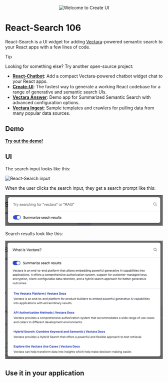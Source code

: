 <p align="center">
  <img style="max-width: 100%;" alt="Welcome to Create UI" src="https://raw.githubusercontent.com/vectara/react-search/main/images/projectLogo.png"/>
</p>

# React-Search 106

React-Search is a UI widget for adding [Vectara](https://vectara.com/)-powered semantic search to your React apps with a few lines of code.

> [!TIP]
>
> Looking for something else? Try another open-source project:
>
> - **[React-Chatbot](https://github.com/vectara/react-chatbot)**: Add a compact Vectara-powered chatbot widget chat to your React apps.
> - **[Create-UI](https://github.com/vectara/create-ui)**: The fastest way to generate a working React codebase for a range of generative and semantic search UIs.
> - **[Vectara Answer](https://github.com/vectara/vectara-answer)**: Demo app for Summarized Semantic Search with advanced configuration options.
> - **[Vectara Ingest](https://github.com/vectara/vectara-ingest)**: Sample templates and crawlers for pulling data from many popular data sources.

## Demo

**[Try out the demo!](https://vectara.github.io/react-search/)**

## UI

The search input looks like this:

![React-Search input](https://raw.githubusercontent.com/vectara/react-search/main/images/searchInput.jpg)

When the user clicks the search input, they get a search prompt like this:

![React-Search prompt](https://raw.githubusercontent.com/vectara/react-search/main/images/searchPrompt.jpg)

Search results look like this:

![React-Search results](https://raw.githubusercontent.com/vectara/react-search/main/images/searchResults.jpg)

## Use it in your application

